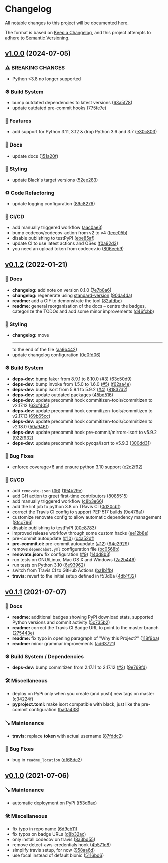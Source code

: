 # Changelog

All notable changes to this project will be documented here.

The format is based on [Keep a Changelog](https://keepachangelog.com/en/1.0.0/), and this project attempts to adhere to [Semantic Versioning](https://semver.org/spec/v2.0.0.html).

## [v1.0.0](https://github.com/engineervix/readme-coverage-badger/compare/v0.1.2...v1.0.0) (2024-07-05)


### ⚠ BREAKING CHANGES

* Python <3.8 no longer supported

### ⚙️ Build System

* bump outdated dependencies to latest versions ([63a5f78](https://github.com/engineervix/readme-coverage-badger/commit/63a5f782de106a5358f97e1010afbcc88ccb1065))
* update outdated pre-commit hooks ([775fe7e](https://github.com/engineervix/readme-coverage-badger/commit/775fe7e5d55685118b0d441a4c9f2c990a92b428))


### 🚀 Features

* add support for Python 3.11, 3.12 & drop Python 3.6 and 3.7 ([e30c803](https://github.com/engineervix/readme-coverage-badger/commit/e30c8035b208f1068f763a84f7f6ff7825d71e25))


### 📝 Docs

* update docs ([151a20f](https://github.com/engineervix/readme-coverage-badger/commit/151a20f453dfb8d0fde103c8b172d16329e4f1ed))


### 💄 Styling

* update Black's target versions ([52ee283](https://github.com/engineervix/readme-coverage-badger/commit/52ee283e6b6c27022128d575505e77c2194a5232))


### ♻️ Code Refactoring

* update logging configuration ([89c8276](https://github.com/engineervix/readme-coverage-badger/commit/89c827657372a0ecfae29a2d8585f33f33c3ecfb))


### 👷 CI/CD

* add manually triggered workflow ([aac0ae3](https://github.com/engineervix/readme-coverage-badger/commit/aac0ae3668cdce216d12d7dd8189b4eb1cc37dcc))
* bump codecov/codecov-action from v2 to v4 ([fece05b](https://github.com/engineervix/readme-coverage-badger/commit/fece05bc48a6a2e022f18aaf1960eeab2f513098))
* disable publishing to testPyPI ([ebe85af](https://github.com/engineervix/readme-coverage-badger/commit/ebe85af548d3087aae622eb49302c350b94227bb))
* update CI to use latest actions and OSes ([f0a92d3](https://github.com/engineervix/readme-coverage-badger/commit/f0a92d3c52b6d76d578cd5b3e74c5352afb4cf3e))
* you need an upload token from codecov.io ([806eeb9](https://github.com/engineervix/readme-coverage-badger/commit/806eeb97cd723d223afc2dc19ee669292eb70334))

## [v0.1.2](https://github.com/engineervix/readme-coverage-badger/compare/v0.1.1...v0.1.2) (2022-01-21)


### 📝 Docs

* **changelog:** add note on version 0.1.0 ([7e7b8a6](https://github.com/engineervix/readme-coverage-badger/commit/7e7b8a6d77c29878d9e65e366a7633d1f7a85ccf))
* **changelog:** regenerate using [standard-version](https://github.com/conventional-changelog/standard-version) ([90da4da](https://github.com/engineervix/readme-coverage-badger/commit/90da4da6bd3440f528ed3e8f2b9d452ad7c1fb81))
* **readme:** add a GIF to demonstrate the tool ([82afdbe](https://github.com/engineervix/readme-coverage-badger/commit/82afdbeffe125cea3ef66e84af03d1c5d0eee926))
* **readme:** general reorganisation of the docs – centre the badges, categorize the TODOs and add some minor improvements ([d46fcbb](https://github.com/engineervix/readme-coverage-badger/commit/d46fcbb59b427700f34f9faebfdc92be28fbf61b))


### 💄 Styling

* **changelog:** move <hr> to the end of the file ([aa9b442](https://github.com/engineervix/readme-coverage-badger/commit/aa9b44220c757246a369a0558226ebe434daeb50))
* update changelog configuration ([0e0fd06](https://github.com/engineervix/readme-coverage-badger/commit/0e0fd0608412665fe080adffd2c86fd3ddbe410e))


### ⚙️ Build System

* **deps-dev:** bump faker from 8.9.1 to 8.10.0 ([#3](https://github.com/engineervix/readme-coverage-badger/issues/3)) ([63c50d9](https://github.com/engineervix/readme-coverage-badger/commit/63c50d974a7ae16124d886f88525aa24ec588c98))
* **deps-dev:** bump invoke from 1.5.0 to 1.6.0 ([#5](https://github.com/engineervix/readme-coverage-badger/issues/5)) ([f62aa4e](https://github.com/engineervix/readme-coverage-badger/commit/f62aa4e02df76def5539d8de104731904e40b9fa))
* **deps-dev:** bump isort from 5.9.1 to 5.9.2 ([#4](https://github.com/engineervix/readme-coverage-badger/issues/4)) ([81837d2](https://github.com/engineervix/readme-coverage-badger/commit/81837d2ba942e61180f4f3c5ffed178f8e1ac7fb))
* **deps-dev:** update outdated packages ([45bd516](https://github.com/engineervix/readme-coverage-badger/commit/45bd516bd226fb4d73c2ba0197b3a04fa0fba68e))
* **deps-dev:** update precommit hook commitizen-tools/commitizen to v2.17.12 ([63cf405](https://github.com/engineervix/readme-coverage-badger/commit/63cf405872557b4086e5b8b9ca4dfb7acaa90646))
* **deps-dev:** update precommit hook commitizen-tools/commitizen to v2.17.13 ([69b65cc](https://github.com/engineervix/readme-coverage-badger/commit/69b65ccae0d2767c8ddec04019a5d25b46321280))
* **deps-dev:** update precommit hook commitizen-tools/commitizen to v2.18.0 ([50a946f](https://github.com/engineervix/readme-coverage-badger/commit/50a946ffc186ea63ed4338647e19b5c78ba03c6a))
* **deps-dev:** update precommit hook pre-commit/mirrors-isort to v5.9.2 ([922f932](https://github.com/engineervix/readme-coverage-badger/commit/922f9326e47612a4ce600156b64cceb13babb278))
* **deps-dev:** update precommit hook pycqa/isort to v5.9.3 ([300dd31](https://github.com/engineervix/readme-coverage-badger/commit/300dd317ea2ae8346cb2334f8453744884f58819))


### 🐛 Bug Fixes

* enforce coverage<6 and ensure python 3.10 support ([e2c2f92](https://github.com/engineervix/readme-coverage-badger/commit/e2c2f92e5d4d2bc422d7029e2cced96083d7058a))


### 👷 CI/CD

* add `renovate.json` ([#6](https://github.com/engineervix/readme-coverage-badger/issues/6)) ([194b29e](https://github.com/engineervix/readme-coverage-badger/commit/194b29ea4b137774e8f1a0cb953462e8f1d2ffbb))
* add GH action to greet first-time contributors ([8085515](https://github.com/engineervix/readme-coverage-badger/commit/80855154f24c3239485738a9204a089474bb000a))
* add manually triggered workflow ([c8b3e66](https://github.com/engineervix/readme-coverage-badger/commit/c8b3e66e21fa857da7c72f19e0442e36d764e3a1))
* add the lint job to python 3.8 on TRavis CI ([0d20cbf](https://github.com/engineervix/readme-coverage-badger/commit/0d20cbf9ebd244a739360aa67f8f4a172351fbef))
* correct the Travis CI config to support PEP 517 builds ([9e476a1](https://github.com/engineervix/readme-coverage-badger/commit/9e476a1211d232516d1c90416c42142add8ab729))
* customize renovate config to allow automatic dependency management ([8fcc766](https://github.com/engineervix/readme-coverage-badger/commit/8fcc766910feae114ebdeb7e6cc7e695e3557a3f))
* disable publishing to testPyPI ([00c8783](https://github.com/engineervix/readme-coverage-badger/commit/00c87838a1007037bfbd7221c0d4018412fbe5a6))
* improved release workfow through some custom hacks ([ee12b8e](https://github.com/engineervix/readme-coverage-badger/commit/ee12b8e22d2d084d0ad8f1a8a3663f4a8c62d4c5))
* pre-commit autoupdate ([#10](https://github.com/engineervix/readme-coverage-badger/issues/10)) ([c4a52df](https://github.com/engineervix/readme-coverage-badger/commit/c4a52dffb0dbee881971935b8eb52f4fdf1fcbd6))
* **pre-commit.ci:** pre-commit autoupdate ([#12](https://github.com/engineervix/readme-coverage-badger/issues/12)) ([94c2929](https://github.com/engineervix/readme-coverage-badger/commit/94c2929d5b3ed6b847f7092b1c15b805795d44f3))
* remove `dependabot.yml` configuration file ([bc0568b](https://github.com/engineervix/readme-coverage-badger/commit/bc0568badcf3491c6b5fd03397abb051bf54e36b))
* **renovate.json:** fix configuration ([#9](https://github.com/engineervix/readme-coverage-badger/issues/9)) ([14dd8b3](https://github.com/engineervix/readme-coverage-badger/commit/14dd8b360e2b759c375474e585fb917f86ddb8b6))
* run tests on GNU/Linux, Mac OS X and Windows ([2a2b446](https://github.com/engineervix/readme-coverage-badger/commit/2a2b446ef756edc0f8ea1d6a0ee9803c77b28174))
* run tests on Python 3.10 ([6e93962](https://github.com/engineervix/readme-coverage-badger/commit/6e9396246f40d015f854632d9304149e973ebf38))
* switch from Travis CI to GitHub Actions ([ba1b1fb](https://github.com/engineervix/readme-coverage-badger/commit/ba1b1fb39deb71575b8e178189a509e5fde59b2c))
* **travis:** revert to the initial setup defined in f53d6a ([4db1f32](https://github.com/engineervix/readme-coverage-badger/commit/4db1f3292329e9ea9a3c8e6c4fed59933ad54dd5))

## [v0.1.1](https://github.com/engineervix/readme-coverage-badger/compare/v0.1.0...v0.1.1) (2021-07-07)


### 📝 Docs

* **readme:** additional badges showing PyPi download stats, supported Python versions and commit activity ([5c735b2](https://github.com/engineervix/readme-coverage-badger/commit/5c735b2a88c0423a937afb03dd900ed824e58b32))
* **readme:** correct the Travis CI Badge URL to point to the master branch ([275443e](https://github.com/engineervix/readme-coverage-badger/commit/275443e2a3711c1d2687f08d9b14f3f191f3ac61))
* **readme:** fix typo in opening paragraph of "Why this Project?" ([118f9ba](https://github.com/engineervix/readme-coverage-badger/commit/118f9ba30788cbdb0d822fdc994f033c4e67851c))
* **readme:** minor grammar improvements ([ad63721](https://github.com/engineervix/readme-coverage-badger/commit/ad6372176f4dfb6e24921af1751bd1562fd16d8a))


### ⚙️ Build System / Dependencies

* **deps-dev:** bump commitizen from 2.17.11 to 2.17.12 ([#2](https://github.com/engineervix/readme-coverage-badger/issues/2)) ([9e769fd](https://github.com/engineervix/readme-coverage-badger/commit/9e769fdf2016b7101a13bfad1d50cd3b552aee5b))


### 🛠 Miscellaneous

* deploy on PyPi only when you create (and push) new tags on master ([c34224f](https://github.com/engineervix/readme-coverage-badger/commit/c34224f0beb24470b75a1cc0b4f98d396849dcb9))
* **pyproject.toml:** make isort compatible with black, just like the pre-commit configuration ([ba0a438](https://github.com/engineervix/readme-coverage-badger/commit/ba0a4380184daa33bfe63399dfe00111b4795940))


### 🪠 Maintenance

* **travis:** replace __token__ with actual username ([87fddc2](https://github.com/engineervix/readme-coverage-badger/commit/87fddc26289c2afe05ebd04557e83c5962df40f7))


### 🐛 Bug Fixes

* bug in `readme_location` ([df68dc2](https://github.com/engineervix/readme-coverage-badger/commit/df68dc23bde654053b82a8abf6f55f81a7a0a636))

## [v0.1.0](https://github.com/engineervix/readme-coverage-badger/compare/8c618b...v0.1.0) (2021-07-06)


### 🪠 Maintenance

* automatic deployment on PyPi ([f53d6ae](https://github.com/engineervix/readme-coverage-badger/commit/f53d6ae33dde87788215f238086de28f04958e23))


### 🛠 Miscellaneous

* fix typo in repo name ([6d9cb11](https://github.com/engineervix/readme-coverage-badger/commit/6d9cb11ef5f6398c1ce501c5b8b2df391dfdff6f))
* fix typos on badge URLs ([d8b32ac](https://github.com/engineervix/readme-coverage-badger/commit/d8b32acba74a282aa38877e6af93e734252492b2))
* only install codecov on travis ([8a3bd55](https://github.com/engineervix/readme-coverage-badger/commit/8a3bd559d78ce7c810c4f3ffc5b9be5e1895e5cc))
* remove detect-aws-credentials hook ([4b571d8](https://github.com/engineervix/readme-coverage-badger/commit/4b571d87f7eb7d15d78ade48590de0ca277a3728))
* simplify travis setup, for now ([958aa6d](https://github.com/engineervix/readme-coverage-badger/commit/958aa6dfc6cf01a025aff05d250173b331df5e8d))
* use focal instead of default bionic ([5116bd6](https://github.com/engineervix/readme-coverage-badger/commit/5116bd602fcf78563272d886c24dac427b704638))
